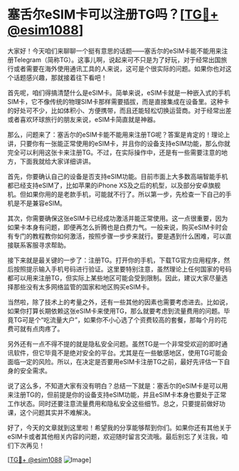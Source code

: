# 塞舌尔eSIM卡可以注册TG吗？[[TG💪+ @esim1088](https://t.me/s/esim1088)]

大家好！今天咱们来聊聊一个挺有意思的话题——塞舌尔的eSIM卡能不能用来注册Telegram（简称TG）。这事儿啊，说起来可不只是为了好玩，对于经常出国旅行或者需要在海外使用通讯工具的人来说，这可是个很实际的问题。如果你也对这个话题感兴趣，那就接着往下看吧！

首先呢，咱们得搞清楚什么是eSIM卡。简单来说，eSIM卡就是一种嵌入式的手机SIM卡，它不像传统的物理SIM卡那样需要插拔，而是直接集成在设备里。这种卡的好处可不少，比如体积小、方便携带，而且还能轻松切换运营商。对于经常出差或者喜欢环球旅行的朋友来说，eSIM卡简直就是神器。

那么，问题来了：塞舌尔的eSIM卡能不能用来注册TG呢？答案是肯定的！理论上讲，只要你有一张能正常使用的eSIM卡，并且你的设备支持eSIM功能，那么你就完全可以利用这张卡来注册TG。不过，在实际操作中，还是有一些需要注意的地方，下面我就给大家详细讲讲。

首先，你要确认自己的设备是否支持eSIM功能。目前市面上大多数高端智能手机都已经支持eSIM了，比如苹果的iPhone XS及之后的机型，以及部分安卓旗舰机。但如果你用的是老款手机，可能就不行了。所以第一步，先检查一下自己的手机是不是兼容eSIM。

其次，你需要确保这张eSIM卡已经成功激活并能正常使用。这一点很重要，因为如果卡本身有问题，即便再怎么折腾也是白费力气。一般来说，购买eSIM卡时会有专门的教程教你如何激活，按照步骤一步步来就行。要是遇到什么困难，可以直接联系客服寻求帮助。

接下来就是最关键的一步了：注册TG。打开你的手机，下载TG官方应用程序，然后按照提示输入手机号码进行验证。这里要特别注意，虽然理论上任何国家的号码都可以用来注册TG，但实际上某些地区可能会受到限制。因此，建议大家尽量选择那些没有太多网络监管的国家和地区购买eSIM卡。

当然啦，除了技术上的考量之外，还有一些其他的因素也需要考虑进去。比如说，如果你打算长期依赖这张eSIM卡来使用TG，那么就要考虑到流量费用的问题。毕竟TG可是个“吃流量大户”，如果你不小心选了个资费较高的套餐，那每个月的花费可就有点肉疼了。

另外还有一点不得不提的就是隐私安全问题。虽然TG是一个非常受欢迎的即时通讯软件，但它毕竟不是绝对安全的平台。尤其是在一些敏感地区，使用TG可能会面临一定的风险。所以，在决定是否要用eSIM卡注册TG之前，最好先评估一下自身的安全需求。

说了这么多，不知道大家有没有明白？总结一下就是：塞舌尔的eSIM卡是可以用来注册TG的，但前提是你的设备支持eSIM功能，并且eSIM卡本身也要处于正常工作状态。同时还要注意流量费用和隐私安全这些细节。总之，只要提前做好功课，这个问题其实并不难解决。

好了，今天的文章就到这里啦！希望我的分享能够帮到你们。如果你还有其他关于eSIM卡或者其他相关内容的问题，欢迎随时留言交流哦。最后别忘了关注我，咱们下次再见！

[[TG💪+ @esim1088](https://t.me/s/esim1088) ![Image](https://i.postimg.cc/4NQfJmqS/Snipaste-2025-05-13-00-14-12.png)]